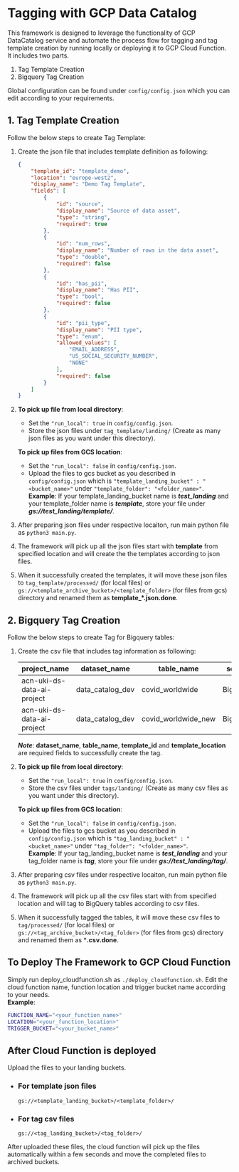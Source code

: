 # Tagging with GCP Data Catalog

This framework is designed to leverage the functionality of GCP DataCatalog service and automate the process flow for tagging and tag template creation by running locally or deploying it to GCP Cloud Function. It includes two parts.

1. Tag Template Creation
2. Bigquery Tag Creation

Global configuration can be found under `config/config.json` which you can edit according to your requirements.

## 1. Tag Template Creation
Follow the below steps to create Tag Template:

1. Create the json file that includes template definition as following:
    ```json
    {
        "template_id": "template_demo",
        "location": "europe-west2",
        "display_name": "Demo Tag Template",
        "fields": [
            {
                "id": "source",
                "display_name": "Source of data asset",
                "type": "string",
                "required": true
            },
            {
                "id": "num_rows",
                "display_name": "Number of rows in the data asset",
                "type": "double",
                "required": false
            },
            {
                "id": "has_pii",
                "display_name": "Has PII",
                "type": "bool",
                "required": false
            },
            {
                "id": "pii_type",
                "display_name": "PII type",
                "type": "enum",
                "allowed_values": [
                    "EMAIL_ADDRESS",
                    "US_SOCIAL_SECURITY_NUMBER",
                    "NONE"
                ],
                "required": false
            }
        ]
    }
    ```
2. **To pick up file from local directory**:
    *   Set the ```"run_local": true``` in `config/config.json`.
    *   Store the json files under `tag_template/landing/` (Create as many json files as you want under this directory).

    **To pick up files from GCS location**:
    *   Set the ```"run_local": false``` in `config/config.json`.
    *   Upload the files to gcs bucket as you described in `config/config.json` which is `"template_landing_bucket" : "<bucket_name>"` under `"template_folder": "<folder_name>"`.\
    **Example**: If your template_landing_bucket name is ***test_landing*** and your template_folder name is ***template***, store your file under ***gs://test_landing/template/***.
3. After preparing json files under respective locaiton, run main python file as ```python3 main.py```.
4. The framework will pick up all the json files start with **template** from specified location and will create the the templates according to json files.
5. When it successfully created the templates, it will move these json files to `tag_template/processed/` (for local files) or `gs://<template_archive_bucket>/<template_folder>` (for files from gcs) directory and renamed them as **template_*.json.done**.
## 2. Bigquery Tag Creation
Follow the below steps to create Tag for Bigquery tables:
1. Create the csv file that includes tag information as following:

    |project_name|dataset_name|table_name|source|num_rows|has_pii|pii_type|template_id|template_location|
    |---|---|---|---|---|---|---|---|---|
    |acn-uki-ds-data-ai-project|data_catalog_dev|covid_worldwide|BigQuery|1000|FALSE||template_demo|europe-west2|
    |acn-uki-ds-data-ai-project|data_catalog_dev|covid_worldwide_new|BigQuery|1000|TRUE|EMAIL_ADDRESS|template_demo|europe-west2|

    ***Note***: **dataset_name**, **table_name**, **template_id** and **template_location** are required fields to successfully create the tag.

2.  **To pick up file from local directory**:
    *   Set the ```"run_local": true``` in `config/config.json`.
    *   Store the csv files under `tags/landing/` (Create as many csv files as you want under this directory).

    **To pick up files from GCS location**:
    *   Set the ```"run_local": false``` in `config/config.json`.
    *   Upload the files to gcs bucket as you described in `config/config.json` which is `"tag_landing_bucket" : "<bucket_name>"` under `"tag_folder": "<folder_name>"`.\
    **Example**: If your tag_landing_bucket name is ***test_landing*** and your tag_folder name is ***tag***, store your file under ***gs://test_landing/tag/***.
3. After preparing csv files under respective locaiton, run main python file as ```python3 main.py```.
4. The framework will pick up all the csv files start with from specified location and will tag to BigQuery tables according to csv files.
5. When it successfully tagged the tables, it will move these csv files to `tag/processed/` (for local files) or `gs://<tag_archive_bucket>/<tag_folder>` (for files from gcs) directory and renamed them as ***.csv.done**.

## To Deploy The Framework to GCP Cloud Function
Simply run deploy_cloudfunction.sh as `./deploy_cloudfunction.sh`. Edit the cloud function name, function location and trigger bucket name according to your needs.\
**Example**:
```sh
FUNCTION_NAME="<your_function_name>"
LOCATION="<your_function_location>"
TRIGGER_BUCKET="<your_bucket_name>"
```

## After Cloud Function is deployed
Upload the files to your landing buckets.
*   ### For template json files
    `gs://<template_landing_bucket>/<template_folder>/`
*   ### For tag csv files
    `gs://<tag_landing_bucket>/<tag_folder>/`

After uploaded these files, the cloud function will pick up the files automatically within a few seconds and move the completed files to archived buckets.